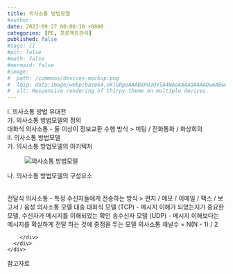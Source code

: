 ```yaml
---
title: 의사소통 방법모델
#author: 
date: 2023-09-27 00:00:10 +0800
categories: [PE, 프로젝트관리]
published: false
#tags: []
#pin: false
#math: false
#mermaid: false
#image:
#  path: /commons/devices-mockup.png
#  lqip: data:image/webp;base64,UklGRpoAAABXRUJQVlA4WAoAAAAQAAAADwAABwAAQUxQSDIAAAARL0AmbZurmr57yyIiqE8oiG0bejIYEQTgqiDA9vqnsUSI6H+oAERp2HZ65qP/VIAWAFZQOCBCAAAA8AEAnQEqEAAIAAVAfCWkAALp8sF8rgRgAP7o9FDvMCkMde9PK7euH5M1m6VWoDXf2FkP3BqV0ZYbO6NA/VFIAAAA
#  alt: Responsive rendering of Chirpy theme on multiple devices.
---
```


<div class="post-wrap">
  <div class="para">
    <div class="para-title">
      I. 의사소통 방법 유대전
    </div>
    <div class="para-cntnt">
      <div class="para">
        <div class="para-title">
          가. 의사소통 방법모델의 정의
        </div>
        <div class="para-cntnt">
            대화식 의사소통 - 둘 이상이 정보교환 수행 방식 &gt; 미팅 / 전화통화 / 화상회의
        </div>
      </div>
    </div>
  </div>
  
  <div class="para">
    <div class="para-title">
      II. 의사소통 방법모델
    </div>
    <div class="para-cntnt">
      <div class="para">
        <div class="para-title">
          가. 의사소통 방법모델의 아키텍처
        </div>
        <div class="para-cntnt">
          <figure class="post-figure">
            <img src="/assets/img/posts/의사소통-방법모델.png" alt="의사소통 방법모델">
<!--            <figcaption>Source: Unveiling the Metaverse: Exploring Emerging Trends, Multifaceted Perspectives, and Future Challenges</figcaption>-->
          </figure>
        </div>
      </div>
      <div class="para">
        <div class="para-title">
          나. 의사소통 방법모델의 구성요소
        </div>
        <div class="para-cntnt">
          <table class="post-table">
          </table>
            전달식 의사소통 - 특정 수신자들에게 전송하는 방식 &gt; 편지 / 메모 / 이메일 / 팩스 / 보고서 / 음성
의사소통 모델 대송
  대화식 모델 (TCP) - 메시지 이해가 되었는지가 중요한 모델, 수신자가 메시지를 이해되었는 확인
  송수신자 모델 (UDP) - 메시지 이해보다는 메시지를 확실하게 전달 하는 것에 중점을 두는 모델
의사소통 채널수
  = N(N - 1) / 2

        </div>
      </div>
    </div>
  </div>

  <div class="refr-wrap">
    <div class="refr-title">
        참고자료
    </div>
    <ol class="refr-list">
    <!--    <li>(나현식, 최대선) <a target="_blank" href="https://scienceon.kisti.re.kr/commons/util/originalView.do?cn=JAKO202225948430499&oCn=JAKO202225948430499&dbt=JAKO&journal=NJOU00291864">메타버스 보안 위협 요소 및 대응 방안 검토</a></li>-->
    <!--    <li>(M. Uddin, S. Manickam, H. Ullah, M. Obaidat and A. Dandoush) <a target="_blank" href="https://ieeexplore.ieee.org/abstract/document/10138386">Unveiling the Metaverse: Exploring Emerging Trends, Multifaceted Perspectives, and Future Challenges</a></li>-->
    </ol>
  </div>
</div>
